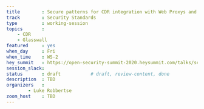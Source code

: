 ```yaml
---
title        : Secure patterns for CDR integration with Web Proxys and Email Providers
track        : Security Standards
type         : working-session
topics       :
    - CDR
    - Glasswall
featured     : yes
when_day     : Fri
when_time    : WS-2
hey_summit   : https://open-security-summit-2020.heysummit.com/talks/secure-patterns-for-cdr-integration-with-web-proxys-and-email-providers-2pm-bst/
session_slack: 
status       : draft           # draft, review-content, done
description  : TBD
organizers   :
        - Luke Robbertse
zoom_host    : TBD
---
```

